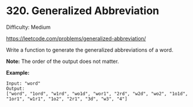 # 320. Generalized Abbreviation

Difficulty: Medium

https://leetcode.com/problems/generalized-abbreviation/

Write a function to generate the generalized abbreviations of a word. 

**Note:** The order of the output does not matter.

**Example:**
```
Input: "word"
Output:
["word", "1ord", "w1rd", "wo1d", "wor1", "2rd", "w2d", "wo2", "1o1d", "1or1", "w1r1", "1o2", "2r1", "3d", "w3", "4"]
```
